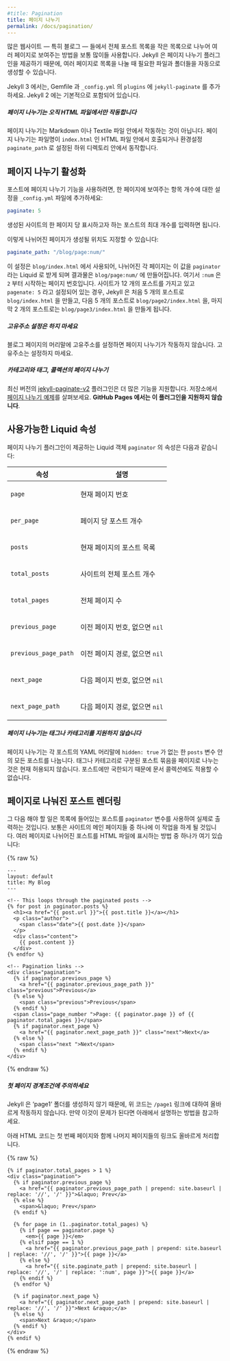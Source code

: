 ```yaml
---
#title: Pagination
title: 페이지 나누기
permalink: /docs/pagination/
---
```


<!--
With many websites &mdash; especially blogs &mdash; it’s very common to
break the main listing of posts up into smaller lists and display them over
multiple pages. Jekyll offers a pagination plugin, so you can automatically
generate the appropriate files and folders you need for paginated listings.
-->
많은 웹사이트 &mdash; 특히 블로그 &mdash; 들에서 전체 포스트 목록을 작은
목록으로 나누어 여러 페이지로 보여주는 방법을 보통 많이들 사용합니다. Jekyll 은
페이지 나누기 플러그인을 제공하기 때문에, 여러 페이지로 목록을 나눌 때 필요한
파일과 폴더들을 자동으로 생성할 수 있습니다.

<!--
For Jekyll 3, include the `jekyll-paginate` plugin in your Gemfile and in
your `_config.yml` under `plugins`. For Jekyll 2, this is standard.
-->
Jekyll 3 에서는, Gemfile 과 `_config.yml` 의 `plugins` 에 `jekyll-paginate` 를
추가하세요. Jekyll 2 에는 기본적으로 포함되어 있습니다.

<div class="note info">
<!--
  <h5>Pagination only works within HTML files</h5>
  <p>
    Pagination does not work from within Markdown or Textile files from
    your Jekyll site. Pagination works when called from within the HTML
    file, named <code>index.html</code>, which optionally may reside in and
    produce pagination from within a subdirectory, via the
    <code>paginate_path</code> configuration value.
  </p>
-->
  <h5>페이지 나누기는 오직 HTML 파일에서만 작동합니다</h5>
  <p>
    페이지 나누기는 Markdown 이나 Textile 파일 안에서 작동하는 것이 아닙니다. 페이지
    나누기는 파일명이 <code>index.html</code> 인 HTML 파일 안에서 호출되거나
    환경설정 <code>paginate_path</code> 로 설정된 하위 디렉토리 안에서 동작합니다.


  </p>
</div>

<!--
## Enable pagination
-->
## 페이지 나누기 활성화

<!--
To enable pagination for posts on your blog, add a line to the `_config.yml` file that
specifies how many items should be displayed per page:
-->
포스트에 페이지 나누기 기능을 사용하려면, 한 페이지에 보여주는 항목 개수에
대한 설정을 `_config.yml` 파일에 추가하세요:

```yaml
paginate: 5
```

<!--
The number should be the maximum number of Posts you’d like to be displayed
per-page in the generated site.
-->
생성된 사이트의 한 페이지 당 표시하고자 하는 포스트의 최대 개수를 입력하면
됩니다.

<!--
You may also specify the destination of the pagination pages:
-->
이렇게 나뉘어진 페이지가 생성될 위치도 지정할 수 있습니다:

```yaml
paginate_path: "/blog/page:num/"
```

<!--
This will read in `blog/index.html`, send it each pagination page in Liquid as
`paginator` and write the output to `blog/page:num/`, where `:num` is the
pagination page number, starting with `2`. If a site has 12 posts and specifies
`paginate: 5`, Jekyll will write `blog/index.html` with the first 5 posts, `blog/page2/index.html` with the next 5 posts
and `blog/page3/index.html` with the last 2 posts into the destination
directory.
-->
이 설정은 `blog/index.html` 에서 사용되어, 나뉘어진 각 페이지는 이 값을
`paginator` 라는 Liquid 로 받게 되며 결과물은 `blog/page:num/` 에 만들어집니다.
여기서 `:num` 은 `2` 부터 시작하는 페이지 번호입니다. 사이트가 12 개의 포스트를
가지고 있고 `pagenate: 5` 라고 설정되어 있는 경우, Jekyll 은 처음 5 개의
포스트로 `blog/index.html` 을 만들고, 다음 5 개의 포스트로 `blog/page2/index.html` 을,
마지막 2 개의 포스트로는 `blog/page3/index.html` 을 만들게 됩니다.

<div class="note warning">
<!--
  <h5>Don't set a permalink</h5>
  <p>
    Setting a permalink in the front matter of your blog page will cause
    pagination to break. Just omit the permalink.
  </p>
-->
  <h5>고유주소 설정은 하지 마세요</h5>
  <p>
    블로그 페이지의 머리말에 고유주소를 설정하면 페이지 나누기가 작동하지
    않습니다. 고유주소는 설정하지 마세요.
  </p>
</div>

<div class="note info">
<!--
  <h5>Pagination for categories, tags and collections</h5>
  <p>
    The more recent <a href="https://github.com/sverrirs/jekyll-paginate-v2">jekyll-paginate-v2</a> plugin supports more features. See the <a href="https://github.com/sverrirs/jekyll-paginate-v2/tree/master/examples">pagination examples</a> in the repository.
    <strong>This plugin is not supported by GitHub Pages</strong>.
  </p>
-->
  <h5>카테고리와 태그, 콜렉션의 페이지 나누기</h5>
  <p>
    최신 버전의 <a href="https://github.com/sverrirs/jekyll-paginate-v2">jekyll-paginate-v2</a> 플러그인은 더 많은 기능을 지원합니다. 저장소에서 <a href="https://github.com/sverrirs/jekyll-paginate-v2/tree/master/examples">페이지 나누기 예제</a>를 살펴보세요.
    <strong>GitHub Pages 에서는 이 플러그인을 지원하지 않습니다</strong>.
  </p>
</div>

<!--
## Liquid Attributes Available
-->
## 사용가능한 Liquid 속성

<!--
The pagination plugin exposes the `paginator` liquid object with the following
attributes:
-->
페이지 나누기 플러그인이 제공하는 Liquid 객체 `paginator` 의 속성은 다음과
같습니다:

<div class="mobile-side-scroller">
<table>
  <thead>
    <tr>
<!--
      <th>Attribute</th>
      <th>Description</th>
-->
      <th>속성</th>
      <th>설명</th>
    </tr>
  </thead>
  <tbody>
    <tr>
<!--
      <td><p><code>page</code></p></td>
      <td><p>current page number</p></td>
-->
      <td><p><code>page</code></p></td>
      <td><p>현재 페이지 번호</p></td>
    </tr>
    <tr>
<!--
      <td><p><code>per_page</code></p></td>
      <td><p>number of posts per page</p></td>
-->
      <td><p><code>per_page</code></p></td>
      <td><p>페이지 당 포스트 개수</p></td>
    </tr>
    <tr>
<!--
      <td><p><code>posts</code></p></td>
      <td><p>a list of posts for the current page</p></td>
-->
      <td><p><code>posts</code></p></td>
      <td><p>현재 페이지의 포스트 목록</p></td>
    </tr>
    <tr>
<!--
      <td><p><code>total_posts</code></p></td>
      <td><p>total number of posts in the site</p></td>
-->
      <td><p><code>total_posts</code></p></td>
      <td><p>사이트의 전체 포스트 개수</p></td>
    </tr>
    <tr>
<!--
      <td><p><code>total_pages</code></p></td>
      <td><p>number of pagination pages</p></td>
-->
      <td><p><code>total_pages</code></p></td>
      <td><p>전체 페이지 수</p></td>
    </tr>
    <tr>
<!--
      <td><p><code>previous_page</code></p></td>
      <td>
          <p>
              page number of the previous pagination page,
              or <code>nil</code> if no previous page exists
          </p>
      </td>
-->
      <td><p><code>previous_page</code></p></td>
      <td>
          <p>
              이전 페이지 번호,
              없으면 <code>nil</code>
          </p>
      </td>
    </tr>
    <tr>
<!--
      <td><p><code>previous_page_path</code></p></td>
      <td>
          <p>
              path of previous pagination page,
              or <code>nil</code> if no previous page exists
          </p>
      </td>
-->
      <td><p><code>previous_page_path</code></p></td>
      <td>
          <p>
              이전 페이지 경로,
              없으면 <code>nil</code>
          </p>
      </td>
    </tr>
    <tr>
<!--
      <td><p><code>next_page</code></p></td>
      <td>
          <p>
              page number of the next pagination page,
              or <code>nil</code> if no subsequent page exists
          </p>
      </td>
-->
      <td><p><code>next_page</code></p></td>
      <td>
          <p>
              다음 페이지 번호,
              없으면 <code>nil</code>
          </p>
      </td>
    </tr>
    <tr>
<!--
      <td><p><code>next_page_path</code></p></td>
      <td>
          <p>
              path of next pagination page,
              or <code>nil</code> if no subsequent page exists
          </p>
      </td>
-->
      <td><p><code>next_page_path</code></p></td>
      <td>
          <p>
              다음 페이지 경로,
              없으면 <code>nil</code>
          </p>
      </td>
    </tr>
  </tbody>
</table>
</div>

<div class="note info">
<!--
  <h5>Pagination does not support tags or categories</h5>
  <p>Pagination pages through every post in the <code>posts</code>
  variable unless a post has <code>hidden: true</code> in its YAML Front Matter.
  It does not currently allow paging over groups of posts linked
  by a common tag or category. It cannot include any collection of
  documents because it is restricted to posts.</p>
-->
  <h5>페이지 나누기는 태그나 카테고리를 지원하지 않습니다</h5>
  <p>페이지 나누기는 각 포스트의 YAML 머리말에
  <code>hidden: true</code> 가 없는 한 <code>posts</code> 변수 안의 모든 포스트를 나눕니다.
  태그나 카테고리로 구분된 포스트 묶음을 페이지로 나누는 것은
  현재 허용되지 않습니다.  포스트에만 국한되기 때문에
  문서 콜렉션에도 적용할 수 없습니다.</p>
</div>

<!--
## Render the paginated Posts
-->
## 페이지로 나눠진 포스트 렌더링

<!--
The next thing you need to do is to actually display your posts in a list using
the `paginator` variable that will now be available to you. You’ll probably
want to do this in one of the main pages of your site. Here’s one example of a
simple way of rendering paginated Posts in a HTML file:
-->
그 다음 해야 할 일은 목록에 들어있는 포스트를 `paginator` 변수를 사용하여 실제로
출력하는 것입니다. 보통은 사이트의 메인 페이지들 중 하나에 이 작업을 하게 될
것입니다. 여러 페이지로 나뉘어진 포스트를 HTML 파일에 표시하는 방법 중 하나가
여기 있습니다:

{% raw %}
```liquid
---
layout: default
title: My Blog
---

<!-- This loops through the paginated posts -->
{% for post in paginator.posts %}
  <h1><a href="{{ post.url }}">{{ post.title }}</a></h1>
  <p class="author">
    <span class="date">{{ post.date }}</span>
  </p>
  <div class="content">
    {{ post.content }}
  </div>
{% endfor %}

<!-- Pagination links -->
<div class="pagination">
  {% if paginator.previous_page %}
    <a href="{{ paginator.previous_page_path }}" class="previous">Previous</a>
  {% else %}
    <span class="previous">Previous</span>
  {% endif %}
  <span class="page_number ">Page: {{ paginator.page }} of {{ paginator.total_pages }}</span>
  {% if paginator.next_page %}
    <a href="{{ paginator.next_page_path }}" class="next">Next</a>
  {% else %}
    <span class="next ">Next</span>
  {% endif %}
</div>
```
{% endraw %}

<div class="note warning">
<!--
  <h5>Beware the page one edge-case</h5>
  <p>
    Jekyll does not generate a ‘page1’ folder, so the above code will not work
    when a <code>/page1</code> link is produced. See below for a way to handle
    this if it’s a problem for you.
  </p>
-->
  <h5>첫 페이지 경계조건에 주의하세요</h5>
  <p>
    Jekyll 은 ‘page1’ 폴더를 생성하지 않기 때문에, 위 코드는 <code>/page1</code>
    링크에 대하여 올바르게 작동하지 않습니다.
    만약 이것이 문제가 된다면 아래에서 설명하는 방법을 참고하세요.
  </p>
</div>

<!--
The following HTML snippet should handle page one, and render a list of each
page with links to all but the current page.
-->
아래 HTML 코드는 첫 번째 페이지와 함께 나머지 페이지들의 링크도 올바르게
처리합니다.

{% raw %}
```liquid
{% if paginator.total_pages > 1 %}
<div class="pagination">
  {% if paginator.previous_page %}
    <a href="{{ paginator.previous_page_path | prepend: site.baseurl | replace: '//', '/' }}">&laquo; Prev</a>
  {% else %}
    <span>&laquo; Prev</span>
  {% endif %}

  {% for page in (1..paginator.total_pages) %}
    {% if page == paginator.page %}
      <em>{{ page }}</em>
    {% elsif page == 1 %}
      <a href="{{ paginator.previous_page_path | prepend: site.baseurl | replace: '//', '/' }}">{{ page }}</a>
    {% else %}
      <a href="{{ site.paginate_path | prepend: site.baseurl | replace: '//', '/' | replace: ':num', page }}">{{ page }}</a>
    {% endif %}
  {% endfor %}

  {% if paginator.next_page %}
    <a href="{{ paginator.next_page_path | prepend: site.baseurl | replace: '//', '/' }}">Next &raquo;</a>
  {% else %}
    <span>Next &raquo;</span>
  {% endif %}
</div>
{% endif %}
```
{% endraw %}
